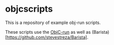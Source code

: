 objcscripts
===========

This is a repository of example obj-run scripts.

These scripts use the [ObjC-run](https://github.com/iljaiwas/objc-run) as well as (Barista)[https://github.com/stevestreza/Barista].


